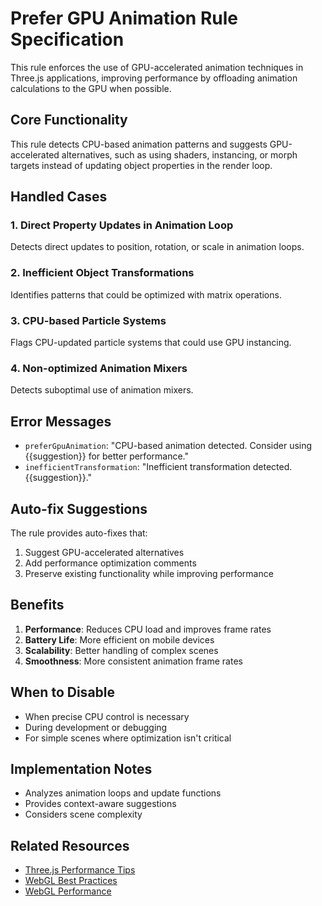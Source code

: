 # Prefer GPU Animation Rule Specification

This rule enforces the use of GPU-accelerated animation techniques in Three.js applications, improving performance by offloading animation calculations to the GPU when possible.

## Core Functionality

This rule detects CPU-based animation patterns and suggests GPU-accelerated alternatives, such as using shaders, instancing, or morph targets instead of updating object properties in the render loop.

## Handled Cases

### 1. Direct Property Updates in Animation Loop

Detects direct updates to position, rotation, or scale in animation loops.

### 2. Inefficient Object Transformations

Identifies patterns that could be optimized with matrix operations.

### 3. CPU-based Particle Systems

Flags CPU-updated particle systems that could use GPU instancing.

### 4. Non-optimized Animation Mixers

Detects suboptimal use of animation mixers.

## Error Messages

- `preferGpuAnimation`: "CPU-based animation detected. Consider using {{suggestion}} for better performance."
- `inefficientTransformation`: "Inefficient transformation detected. {{suggestion}}."

## Auto-fix Suggestions

The rule provides auto-fixes that:

1. Suggest GPU-accelerated alternatives
2. Add performance optimization comments
3. Preserve existing functionality while improving performance

## Benefits

1. **Performance**: Reduces CPU load and improves frame rates
2. **Battery Life**: More efficient on mobile devices
3. **Scalability**: Better handling of complex scenes
4. **Smoothness**: More consistent animation frame rates

## When to Disable

- When precise CPU control is necessary
- During development or debugging
- For simple scenes where optimization isn't critical

## Implementation Notes

- Analyzes animation loops and update functions
- Provides context-aware suggestions
- Considers scene complexity

## Related Resources

- [Three.js Performance Tips](https://threejs.org/docs/#manual/en/introduction/How-to-dispose-of-objects)
- [WebGL Best Practices](https://developer.mozilla.org/en-US/docs/Web/API/WebGL_API/WebGL_best_practices)
- [WebGL Performance](https://webglsamples.org/WebGLBestPractices/performance.html)
